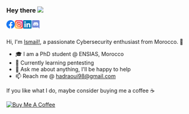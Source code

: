 ### Hey there <img src="https://media.giphy.com/media/hvRJCLFzcasrR4ia7z/giphy.gif" width="25px">
<a href="https://facebook.com/cma3il">
  <img align="left" alt="Mly Ismail El Hadraoui" width="22px" src="https://raw.githubusercontent.com/cma3il/cma3il/master/assets/facebook.svg" />
</a>
<a href="https://www.instagram.com/cma3il_" >
  <img align="left" alt="@cma3il_" width="22px" src="https://raw.githubusercontent.com/cma3il/cma3il/master/assets/instagram.svg" />
</a>
<a href="https://www.linkedin.com/in/hadraoui/" >
  <img align="left" alt="cma3il's LinkedIN" width="22px" src="https://raw.githubusercontent.com/cma3il/cma3il/master/assets/linkedin.svg" />
</a>
<a href="https://discordapp.com/users/616392966033899541">
  <img align="left" alt="cma3il's Discord" width="22px" src="https://raw.githubusercontent.com/cma3il/cma3il/master/assets/discord.svg" />
</a>
<br>

<br>

Hi, I'm [Ismail!](https://cma3il.github.io), a passionate Cybersecurity enthusiast from Morocco. 🚀


- 🎓 I am a PhD student @ ENSIAS, Morocco
- 🌱 Currently learning pentesting
- 💬 Ask me about anything, I'll be happy to help
- 📫 Reach me @ [hadraoui98@gmail.com](mailto:hadraoui98@gmail.com)

If you like what I do, maybe consider buying me a coffee ☕ 

<a href="https://www.buymeacoffee.com/cma3il" target="_blank"><img src="https://cdn.buymeacoffee.com/buttons/v2/default-blue.png" alt="Buy Me A Coffee"  width="150" ></a>
